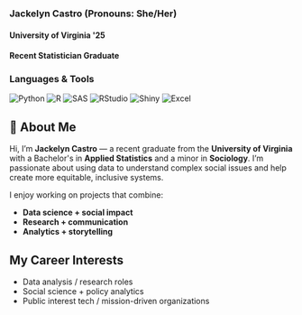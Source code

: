 ### **Jackelyn Castro** (Pronouns: She/Her)  
#### **University of Virginia '25**  
#### Recent Statistician Graduate   

### Languages & Tools

<p>
  <img src="https://img.shields.io/badge/Python-FFD700?style=for-the-badge&logo=python&logoColor=black" alt="Python"/>
  <img src="https://img.shields.io/badge/R-006400?style=for-the-badge&logo=r&logoColor=white" alt="R"/>
  <img src="https://img.shields.io/badge/SAS-8B0000?style=for-the-badge&logo=sas&logoColor=white" alt="SAS"/>
  <img src="https://img.shields.io/badge/RStudio-1E90FF?style=for-the-badge&logo=rstudio&logoColor=white" alt="RStudio"/>
  <img src="https://img.shields.io/badge/Shiny-9932CC?style=for-the-badge&logo=rstudio&logoColor=white" alt="Shiny"/>
  <img src="https://img.shields.io/badge/Excel-228B22?style=for-the-badge&logo=microsoft-excel&logoColor=white" alt="Excel"/>
</p>



## 👋 About Me

Hi, I’m **Jackelyn Castro** — a recent graduate from the **University of Virginia** with a Bachelor's in **Applied Statistics** and a minor in **Sociology**. I’m passionate about using data to understand complex social issues and help create more equitable, inclusive systems.

I enjoy working on projects that combine:
- **Data science + social impact**
- **Research + communication**
- **Analytics + storytelling**

## My Career Interests
- Data analysis / research roles  
- Social science + policy analytics  
- Public interest tech / mission-driven organizations

<!---
jackiecstro/jackiecstro is a ✨ special ✨ repository because its `README.md` (this file) appears on your GitHub profile.
You can click the Preview link to take a look at your changes.
--->

